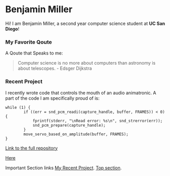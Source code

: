 # Benjamin Miller
Hi! I am Benjamin Miller, a second year computer science student at **UC San Diego**!


### My Favorite Qoute
A Qoute that Speaks to me:
> Computer science is no more about computers than astronomy is about telescopes. - Edsger Dijkstra

### Recent Project
I recently wrote code that controls the mouth of an audio animatronic. A part of the code I am specifically proud of is:
```
while (1) {
    	if ((err = snd_pcm_readi(capture_handle, buffer, FRAMES)) < 0) {
        	fprintf(stderr, "\nRead error: %s\n", snd_strerror(err));
        	snd_pcm_prepare(capture_handle);
    	}
    	move_servo_based_on_amplitude(buffer, FRAMES);
}
```
[Link to the full repository](https://github.com/BenMiller0/teaAnimatronic/tree/main)

[Here](ConceptArt.jpg) 


Important Section links
[My Recent Project](#Recent-Project).
[Top section](#Benjamin-Miller).
